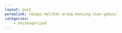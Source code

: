 ```yaml
---
layout: post
permalink: /mimpi-melihat-orang-mancing-ikan-gabus/
categories:
    - Uncategorized
---
```



